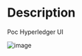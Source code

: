# Description

Poc Hyperledger UI

![image](https://user-images.githubusercontent.com/1216181/114090235-75ef8280-98b7-11eb-8c65-03e5cd7b2472.png)
